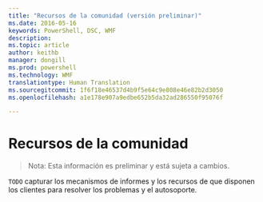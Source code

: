 ```yaml
---
title: "Recursos de la comunidad (versión preliminar)"
ms.date: 2016-05-16
keywords: PowerShell, DSC, WMF
description: 
ms.topic: article
author: keithb
manager: dongill
ms.prod: powershell
ms.technology: WMF
translationtype: Human Translation
ms.sourcegitcommit: 1f6f18e46537d4b9f5e64c9e808e46e82b2d3050
ms.openlocfilehash: a1e178e907a9edbe652b5da32ad286550f95076f

---
```


# Recursos de la comunidad #
> Nota: Esta información es preliminar y está sujeta a cambios.


`TODO` capturar los mecanismos de informes y los recursos de que disponen los clientes para resolver los problemas y el autosoporte.



<!--HONumber=Aug16_HO3-->


